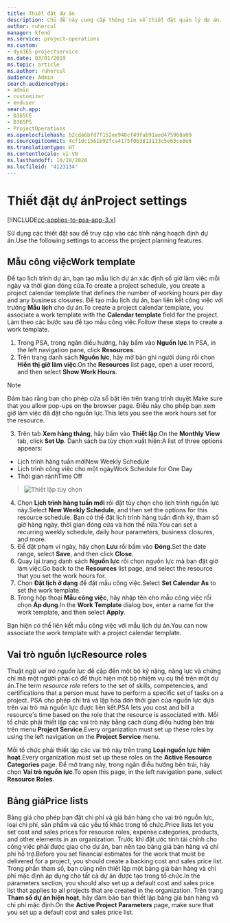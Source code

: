 ```yaml
---
title: Thiết đặt dự án
description: Chủ đề này cung cấp thông tin về thiết đặt quản lý dự án.
author: ruhercul
manager: kfend
ms.service: project-operations
ms.custom:
- dyn365-projectservice
ms.date: 03/01/2019
ms.topic: article
ms.author: ruhercul
audience: Admin
search.audienceType:
- admin
- customizer
- enduser
search.app:
- D365CE
- D365PS
- ProjectOperations
ms.openlocfilehash: b2cda6bfd7f152ee948cf49fab91aed475968a09
ms.sourcegitcommit: 4cf1dc1561b92fca4175f0b3813133c5e63ce8e6
ms.translationtype: HT
ms.contentlocale: vi-VN
ms.lasthandoff: 10/28/2020
ms.locfileid: "4123134"
---
```

# <a name="project-settings"></a><span data-ttu-id="ac48f-103">Thiết đặt dự án</span><span class="sxs-lookup"><span data-stu-id="ac48f-103">Project settings</span></span>

[!INCLUDE[cc-applies-to-psa-app-3.x](../includes/cc-applies-to-psa-app-3x.md)]

<span data-ttu-id="ac48f-104">Sử dụng các thiết đặt sau để truy cập vào các tính năng hoạch định dự án.</span><span class="sxs-lookup"><span data-stu-id="ac48f-104">Use the following settings to access the project planning features.</span></span>

## <a name="work-template"></a><span data-ttu-id="ac48f-105">Mẫu công việc</span><span class="sxs-lookup"><span data-stu-id="ac48f-105">Work template</span></span>

<span data-ttu-id="ac48f-106">Để tạo lịch trình dự án, bạn tạo mẫu lịch dự án xác định số giờ làm việc mỗi ngày và thời gian đóng cửa.</span><span class="sxs-lookup"><span data-stu-id="ac48f-106">To create a project schedule, you create a project calendar template that defines the number of working hours per day and any business closures.</span></span> <span data-ttu-id="ac48f-107">Để tạo mẫu lịch dự án, bạn liên kết công việc với trường **Mẫu lịch** cho dự án.</span><span class="sxs-lookup"><span data-stu-id="ac48f-107">To create a project calendar template, you associate a work template with the **Calendar template** field for the project.</span></span> <span data-ttu-id="ac48f-108">Làm theo các bước sau để tạo mẫu công việc.</span><span class="sxs-lookup"><span data-stu-id="ac48f-108">Follow these steps to create a work template.</span></span>

1. <span data-ttu-id="ac48f-109">Trong PSA, trong ngăn điều hướng, hãy bấm vào **Nguồn lực**.</span><span class="sxs-lookup"><span data-stu-id="ac48f-109">In PSA, in the left navigation pane, click **Resources**.</span></span> 
2. <span data-ttu-id="ac48f-110">Trên trang danh sách **Nguồn lực**, hãy mở bản ghi người dùng rồi chọn **Hiển thị giờ làm việc**.</span><span class="sxs-lookup"><span data-stu-id="ac48f-110">On the **Resources** list page, open a user record, and then select **Show Work Hours**.</span></span>

  > [!NOTE]
  > <span data-ttu-id="ac48f-111">Đảm bảo rằng bạn cho phép cửa sổ bật lên trên trang trình duyệt.</span><span class="sxs-lookup"><span data-stu-id="ac48f-111">Make sure that you allow pop-ups on the browser page.</span></span> <span data-ttu-id="ac48f-112">Điều này cho phép bạn xem giờ làm việc đã đặt cho nguồn lực.</span><span class="sxs-lookup"><span data-stu-id="ac48f-112">This lets you see the work hours set for the resource.</span></span>
  
3. <span data-ttu-id="ac48f-113">Trên tab **Xem hàng tháng**, hãy bấm vào **Thiết lập**.</span><span class="sxs-lookup"><span data-stu-id="ac48f-113">On the **Monthly View** tab, click **Set Up**.</span></span> <span data-ttu-id="ac48f-114">Danh sách ba tùy chọn xuất hiện:</span><span class="sxs-lookup"><span data-stu-id="ac48f-114">A list of three options appears:</span></span> 

  - <span data-ttu-id="ac48f-115">Lịch trình hàng tuần mới</span><span class="sxs-lookup"><span data-stu-id="ac48f-115">New Weekly Schedule</span></span>
  - <span data-ttu-id="ac48f-116">Lịch trình công việc cho một ngày</span><span class="sxs-lookup"><span data-stu-id="ac48f-116">Work Schedule for One Day</span></span>
  - <span data-ttu-id="ac48f-117">Thời gian rảnh</span><span class="sxs-lookup"><span data-stu-id="ac48f-117">Time Off</span></span>

> ![Thiết lập tùy chọn](media/project-13.png)

4. <span data-ttu-id="ac48f-119">Chọn **Lịch trình hàng tuần mới** rồi đặt tùy chọn cho lịch trình nguồn lực này.</span><span class="sxs-lookup"><span data-stu-id="ac48f-119">Select **New Weekly Schedule**, and then set the options for this resource schedule.</span></span> <span data-ttu-id="ac48f-120">Bạn có thể đặt lịch trình hàng tuần định kỳ, tham số giờ hàng ngày, thời gian đóng cửa và hơn thế nữa.</span><span class="sxs-lookup"><span data-stu-id="ac48f-120">You can set a recurring weekly schedule, daily hour parameters, business closures, and more.</span></span>
5. <span data-ttu-id="ac48f-121">Để đặt phạm vi ngày, hãy chọn **Lưu** rồi bấm vào **Đóng**.</span><span class="sxs-lookup"><span data-stu-id="ac48f-121">Set the date range, select **Save**, and then click **Close**.</span></span> 
6. <span data-ttu-id="ac48f-122">Quay lại trang danh sách **Nguồn lực** rồi chọn nguồn lực mà bạn đặt giờ làm việc.</span><span class="sxs-lookup"><span data-stu-id="ac48f-122">Go back to the **Resources** list page, and select the resource that you set the work hours for.</span></span> 
7. <span data-ttu-id="ac48f-123">Chọn **Đặt lịch ở dạng** để đặt mẫu công việc.</span><span class="sxs-lookup"><span data-stu-id="ac48f-123">Select **Set Calendar As** to set the work template.</span></span> 
8. <span data-ttu-id="ac48f-124">Trong hộp thoại **Mẫu công việc**, hãy nhập tên cho mẫu công việc rồi chọn **Áp dụng**.</span><span class="sxs-lookup"><span data-stu-id="ac48f-124">In the **Work Template** dialog box, enter a name for the work template, and then select **Apply**.</span></span> 

<span data-ttu-id="ac48f-125">Bạn hiện có thể liên kết mẫu công việc với mẫu lịch dự án.</span><span class="sxs-lookup"><span data-stu-id="ac48f-125">You can now associate the work template with a project calendar template.</span></span>

## <a name="resource-roles"></a><span data-ttu-id="ac48f-126">Vai trò nguồn lực</span><span class="sxs-lookup"><span data-stu-id="ac48f-126">Resource roles</span></span>

<span data-ttu-id="ac48f-127">Thuật ngữ *vai trò nguồn lực* đề cập đến một bộ kỹ năng, năng lực và chứng chỉ mà một người phải có để thực hiện một bộ nhiệm vụ cụ thể trên một dự án.</span><span class="sxs-lookup"><span data-stu-id="ac48f-127">The term *resource role* refers to the set of skills, competencies, and certifications that a person must have to perform a specific set of tasks on a project.</span></span> <span data-ttu-id="ac48f-128">PSA cho phép chi trả và lập hóa đơn thời gian của nguồn lực dựa trên vai trò mà nguồn lực được liên kết.</span><span class="sxs-lookup"><span data-stu-id="ac48f-128">PSA lets you cost and bill a resource's time based on the role that the resource is associated with.</span></span> <span data-ttu-id="ac48f-129">Mỗi tổ chức phải thiết lập các vai trò này bằng cách dùng điều hướng bên trái trên menu **Project Service**.</span><span class="sxs-lookup"><span data-stu-id="ac48f-129">Every organization must set up these roles by using the left navigation on the **Project Service** menu.</span></span>

<span data-ttu-id="ac48f-130">Mỗi tổ chức phải thiết lập các vai trò này trên trang **Loại nguồn lực hiện hoạt**.</span><span class="sxs-lookup"><span data-stu-id="ac48f-130">Every organization must set up these roles on the **Active Resource Categories** page.</span></span> <span data-ttu-id="ac48f-131">Để mở trang này, trong ngăn điều hướng bên trái, hãy chọn **Vai trò nguồn lực**.</span><span class="sxs-lookup"><span data-stu-id="ac48f-131">To open this page, in the left navigation pane, select **Resource Roles**.</span></span>

## <a name="price-lists"></a><span data-ttu-id="ac48f-132">Bảng giá</span><span class="sxs-lookup"><span data-stu-id="ac48f-132">Price lists</span></span>

<span data-ttu-id="ac48f-133">Bảng giá cho phép bạn đặt chi phí và giá bán hàng cho vai trò nguồn lực, loại chi phí, sản phẩm và các yếu tố khác trong tổ chức.</span><span class="sxs-lookup"><span data-stu-id="ac48f-133">Price lists let you set cost and sales prices for resource roles, expense categories, products, and other elements in an organization.</span></span> <span data-ttu-id="ac48f-134">Trước khi đặt ước tính tài chính cho công việc phải được giao cho dự án, bạn nên tạo bảng giá bán hàng và chi phí hỗ trợ.</span><span class="sxs-lookup"><span data-stu-id="ac48f-134">Before you set financial estimates for the work that must be delivered for a project, you should create a backing cost and sales price list.</span></span> <span data-ttu-id="ac48f-135">Trong phần tham số, bạn cũng nên thiết lập một bảng giá bán hàng và chi phí mặc định áp dụng cho tất cả dự án được tạo trong tổ chức.</span><span class="sxs-lookup"><span data-stu-id="ac48f-135">In the parameters section, you should also set up a default cost and sales price list that applies to all projects that are created in the organization.</span></span> <span data-ttu-id="ac48f-136">Trên trang **Tham số dự án hiện hoạt**, hãy đảm bảo bạn thiết lập bảng giá bán hàng và chi phí mặc định.</span><span class="sxs-lookup"><span data-stu-id="ac48f-136">On the **Active Project Parameters** page, make sure that you set up a default cost and sales price list.</span></span>
